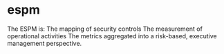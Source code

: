 # espm
The ESPM is:  The mapping of security controls The measurement of operational activities The metrics aggregated into a risk-based, executive management perspective.
